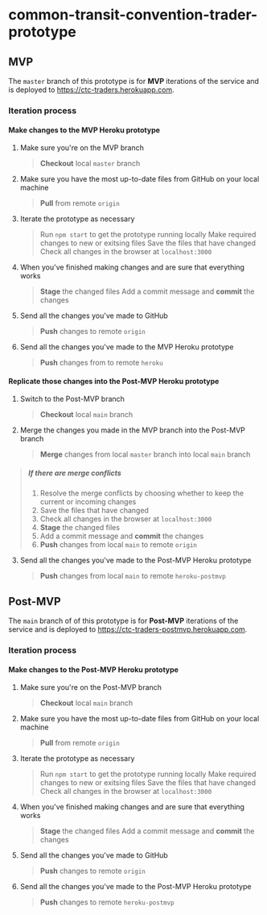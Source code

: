 
# common-transit-convention-trader-prototype

## MVP
The `master` branch of this prototype is for **MVP** iterations of the service and is deployed to https://ctc-traders.herokuapp.com.

### Iteration process

#### Make changes to the MVP Heroku prototype
1.  Make sure you're on the MVP branch
    > **Checkout** local `master` branch

2.  Make sure you have the most up-to-date files from GitHub on your local machine
    > **Pull** from remote `origin`

3.  Iterate the prototype as necessary
    > Run `npm start` to get the prototype running locally
    > Make required changes to new or exitsing files
    > Save the files that have changed
    > Check all changes in the browser at `localhost:3000`

4.  When you've finished making changes and are sure that everything works
    > **Stage** the changed files
    > Add a commit message and **commit** the changes

5.  Send all the changes you've made to GitHub
    > **Push** changes to remote `origin`

6.  Send all the changes you've made to the MVP Heroku prototype
    > **Push** changes from to remote `heroku`

#### Replicate those changes into the Post-MVP Heroku prototype
1.  Switch to the Post-MVP branch
    > **Checkout** local `main` branch

2.  Merge the changes you made in the MVP branch into the Post-MVP branch
    > **Merge** changes from local `master` branch into local `main` branch

> ##### If there are merge conflicts
> 1.    Resolve the merge conflicts by choosing whether to keep the current or incoming changes
> 2.    Save the files that have changed
> 3.    Check all changes in the browser at `localhost:3000`
> 4.    **Stage** the changed files
> 5.    Add a commit message and **commit** the changes
> 6.    **Push** changes from local `main` to remote `origin`

3.  Send all the changes you've made to the Post-MVP Heroku prototype
    > **Push** changes from local `main` to remote `heroku-postmvp`

## Post-MVP
The `main` branch of of this prototype is for **Post-MVP** iterations of the service and is deployed to https://ctc-traders-postmvp.herokuapp.com.

### Iteration process

#### Make changes to the Post-MVP Heroku prototype
1.  Make sure you're on the Post-MVP branch
    > **Checkout** local `main` branch

2.  Make sure you have the most up-to-date files from GitHub on your local machine
    > **Pull** from remote `origin`

3.  Iterate the prototype as necessary
    > Run `npm start` to get the prototype running locally
    > Make required changes to new or exitsing files
    > Save the files that have changed
    > Check all changes in the browser at `localhost:3000`

4.  When you've finished making changes and are sure that everything works
    > **Stage** the changed files
    > Add a commit message and **commit** the changes


5.  Send all the changes you've made to GitHub
    > **Push** changes to remote `origin`

6.  Send all the changes you've made to the Post-MVP Heroku prototype
    > **Push** changes to remote `heroku-postmvp`

